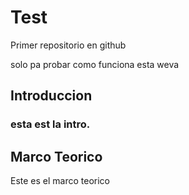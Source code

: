 # Test
Primer repositorio en github


solo pa probar como funciona esta weva

## Introduccion 

### esta est la intro.



## Marco Teorico
Este es el marco teorico